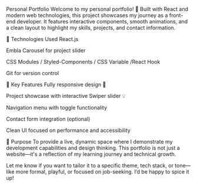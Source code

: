 Personal Portfolio
Welcome to my personal portfolio! 🎨 Built with React and modern web technologies, this project showcases my journey as a front-end developer. It features interactive components, smooth animations, and a clean layout to highlight my skills, projects, and contact information.

🔧 Technologies Used
React.js

Embla Carousel for project slider

CSS Modules / Styled-Components / CSS Variable /React Hook

Git for version control

🧩 Key Features
Fully responsive design 📱

Project showcase with interactive Swiper slider 💡

Navigation menu with toggle functionality

Contact form integration (optional)

Clean UI focused on performance and accessibility

🚀 Purpose
To provide a live, dynamic space where I demonstrate my development capabilities and design thinking. This portfolio is not just a website—it's a reflection of my learning journey and technical growth.

Let me know if you want to tailor it to a specific theme, tech stack, or tone—like more formal, playful, or focused on job-seeking. I’d be happy to spice it up!

